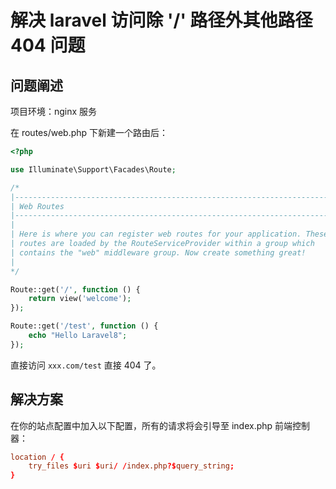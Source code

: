 # 解决 laravel 访问除 '/' 路径外其他路径 404 问题

## 问题阐述

项目环境：nginx 服务

在 routes/web.php 下新建一个路由后：

```php
<?php

use Illuminate\Support\Facades\Route;

/*
|--------------------------------------------------------------------------
| Web Routes
|--------------------------------------------------------------------------
|
| Here is where you can register web routes for your application. These
| routes are loaded by the RouteServiceProvider within a group which
| contains the "web" middleware group. Now create something great!
|
*/

Route::get('/', function () {
    return view('welcome');
});

Route::get('/test', function () {
    echo "Hello Laravel8";
});

```

直接访问 `xxx.com/test` 直接 404 了。

## 解决方案

在你的站点配置中加入以下配置，所有的请求将会引导至 index.php 前端控制器：

```conf
location / {
    try_files $uri $uri/ /index.php?$query_string;
}
```